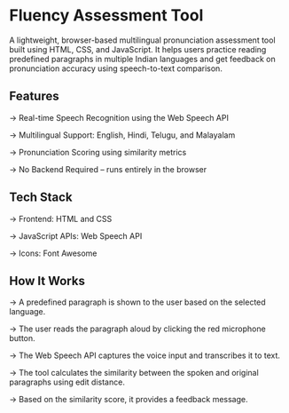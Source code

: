 # Fluency Assessment Tool

A lightweight, browser-based multilingual pronunciation assessment tool built using HTML, CSS, and JavaScript. It helps users practice reading predefined paragraphs in multiple Indian languages and get feedback on pronunciation accuracy using speech-to-text comparison.

## Features
-> Real-time Speech Recognition using the Web Speech API

-> Multilingual Support: English, Hindi, Telugu, and Malayalam

-> Pronunciation Scoring using similarity metrics

-> No Backend Required – runs entirely in the browser

## Tech Stack

-> Frontend: HTML and CSS

-> JavaScript APIs: Web Speech API 

-> Icons: Font Awesome

## How It Works

-> A predefined paragraph is shown to the user based on the selected language.

-> The user reads the paragraph aloud by clicking the red microphone button.

-> The Web Speech API captures the voice input and transcribes it to text.

-> The tool calculates the similarity between the spoken and original paragraphs using edit distance.

-> Based on the similarity score, it provides a feedback message.


